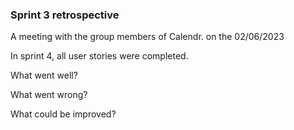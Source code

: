 ### Sprint 3 retrospective

A meeting with the group members of Calendr. on the 02/06/2023

In sprint 4, all user stories were completed.

What went well?



What went wrong?




What could be improved?




